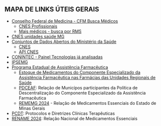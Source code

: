 ## MAPA DE LINKS ÚTEIS GERAIS
- [Conselho Federal de Medicina - CFM Busca Médicos](https://portal.cfm.org.br/busca-medicos)
  - [CNES Profissionais](https://cnes.datasus.gov.br/pages/profissionais/consulta.jsp)
  - [Mais médicos - busca por RMS](https://maismedicos.saude.gov.br/new/web/app.php/maismedicos/rms)
- [CNES unidades saúde MG](https://raw.githubusercontent.com/Andrelamor/sistemas/refs/heads/main/CNES_GESTAO%20(1)(CNES%20E%20CNPJ).csv)
- [Conjuntos de Dados Abertos do Ministério da Saúde](https://dados.gov.br/dados/organizacoes/visualizar/ministerio-da-saude)
  - [CNES](https://opendatasus.saude.gov.br/dataset/cnes-cadastro-nacional-de-estabelecimentos-de-saude)
  - [API CNES](https://apidadosabertos.saude.gov.br/v1/#/CNES/get_cnes_estabelecimentos)
- [CONINTEC - Painel Tecnologias já analisadas](https://www.gov.br/conitec/pt-br/assuntos/avaliacao-de-tecnologias-em-saude/tecnologias-demandadas)
- [IPSEMG]() 
- [Programa Estadual de Assistência Farmacêutica ](https://www.saude.mg.gov.br/obtermedicamentos/)
  - [Estoque de Medicamentos do Componente Especializado da Assistência Farmacêutica nas Farmácias das Unidades Regionais de Saúde](https://www.saude.mg.gov.br/wp-content/uploads/2025/03/Estoque-Medicamentos-CEAF_Unidades-Regionais-de-Saude_28-03-2025-1.pdf)
  - [PDCEAF](https://app.powerbi.com/view?r=eyJrIjoiZjFjZDVkNGEtMjI1Yi00NTFmLTlhYzctNTcwMTE3YmM3Njg0IiwidCI6Ijg3ZTRkYTJiLTgyZGYtNDhmNi05MTU3LTY5YzNjYTYwMGRmMiIsImMiOjR9&pageName=ReportSectionf9f1fb7868427056a42d): Relação de Municípos participantes da Política de Descentralização do Componente Especializado da Assistência Farmacêutica
  - [REMEMG 2024](https://www.saude.mg.gov.br/wp-content/uploads/2025/01/REMEMG_2024.pdf) - Relação de Medicamentos Essenciais do Estado de Minas Gerais
- [PCDT](https://www.gov.br/saude/pt-br/assuntos/pcdt): Protocolos e Diretrizes Clínicas Terapêuticas
- [RENAME 2024](https://bvsms.saude.gov.br/bvs/publicacoes/relacao_nacional_medicamentos_2024.pdf): Relação Nacional de Medicamentos Essenciais
